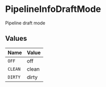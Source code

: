 # PipelineInfoDraftMode

Pipeline draft mode


## Values

| Name    | Value   |
| ------- | ------- |
| `OFF`   | off     |
| `CLEAN` | clean   |
| `DIRTY` | dirty   |